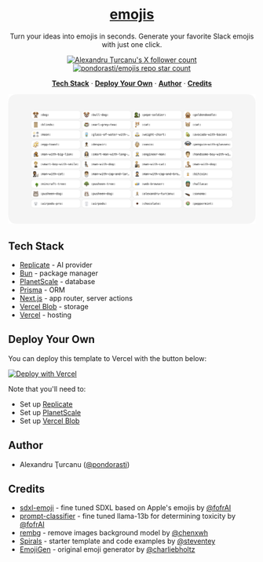 <a href="https://emojis.sh/">
  <h1 align="center">emojis</h1>
</a>

<p align="center">
  Turn your ideas into emojis in seconds. Generate your favorite Slack emojis with just one click.
</p>

<p align="center">
  <a href="https://twitter.com/pondorasti">
    <img src="https://img.shields.io/twitter/follow/pondorasti?style=flat&logo=x&color=0bf&logoColor=fff" alt="Alexandru Ţurcanu's X follower count" />
  </a>

  <a href="https://github.com/pondorasti/emojis">
    <img src="https://img.shields.io/github/stars/pondorasti/emojis?label=pondorasti%2Femojis" alt="pondorasti/emojis repo star count" />
  </a>
</p>

<p align="center">
  <a href="#tech-stack"><strong>Tech Stack</strong></a> ·
  <a href="#tech-stack"><strong>Deploy Your Own</strong></a> ·
  <a href="#author"><strong>Author</strong></a> ·
  <a href="#credits"><strong>Credits</strong></a>
</p>

<a href="https://emojis.sh/">
    <img alt="grid of ai generated emojis including pepe-soldier, goldendoodle, minecraft-tree, and pusheen-dog " src="public/_static/readme.png"> 
</a>

<br/>


## Tech Stack

- [Replicate](https://replicate.com/) - AI provider
- [Bun](https://bun.sh/) - package manager
- [PlanetScale](https://planetscale.com/) - database
- [Prisma](https://www.prisma.io/) - ORM
- [Next.js](https://nextjs.org/docs/app) - app router, server actions
- [Vercel Blob](https://vercel.com/storage/blob) - storage
- [Vercel](https://vercel.com/) - hosting

## Deploy Your Own

You can deploy this template to Vercel with the button below:

[![Deploy with Vercel](https://vercel.com/button)](https://dub.sh/emojis-deploy)

Note that you'll need to:

- Set up [Replicate](https://replicate.com)
- Set up [PlanetScale](https://planetscale.com/)
- Set up [Vercel Blob](https://vercel.com/docs/storage/vercel-blob/quickstart)

## Author

- Alexandru Ţurcanu ([@pondorasti](https://x.com/pondorasti))

## Credits


- [sdxl-emoji](https://replicate.com/fofr/sdxl-emoji) - fine tuned SDXL based on Apple's emojis by [@fofrAI](https://twitter.com/fofrAI)
- [prompt-classifier](https://replicate.com/fofr/prompt-classifier) - fine tuned llama-13b for determining toxicity by [@fofrAI](https://twitter.com/fofrAI)
- [rembg](https://replicate.com/cjwbw/rembg) - remove images background model by [@chenxwh](https://github.com/chenxwh)
- [Spirals](https://spirals.vercel.app/) - starter template and code examples by [@steventey](https://twitter.com/steventey)
- [EmojiGen](https://github.com/cbh123/emoji) - original emoji generator by [@charliebholtz](https://twitter.com/charliebholtz)
